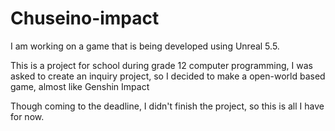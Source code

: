 # Chuseino-impact
I am working on a game that is being developed using Unreal 5.5.

This is a project for school during grade 12 computer programming, I was asked to create an inquiry project, so I decided to make a open-world based game, almost like Genshin Impact

Though coming to the deadline, I didn't finish the project, so this is all I have for now.
